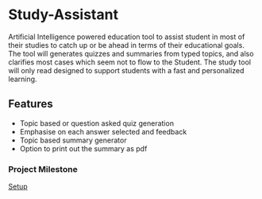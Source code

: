 # Study-Assistant
Artificial Intelligence powered education tool to assist student in most of their studies to catch up or be ahead in terms of their educational goals. The tool will generates quizzes and summaries from typed topics, and also clarifies most cases which seem not to flow to the Student. The study tool will only read designed to support students with a fast and personalized learning.

## Features
* Topic based or question asked quiz generation
* Emphasise on each answer selected and feedback
* Topic based summary generator
* Option to print out the summary as pdf

### Project Milestone
[Setup](https://github.com/Mr-Kheswa/Study-Assistant/issues/1)
